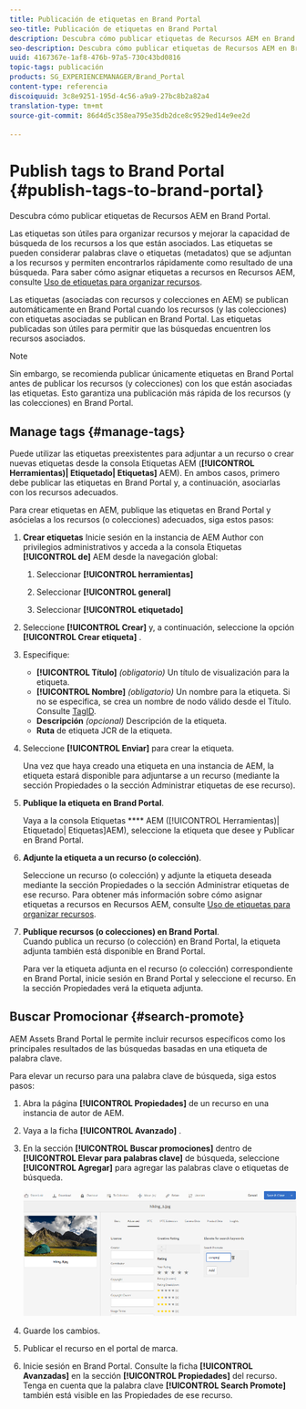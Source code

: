 ```yaml
---
title: Publicación de etiquetas en Brand Portal
seo-title: Publicación de etiquetas en Brand Portal
description: Descubra cómo publicar etiquetas de Recursos AEM en Brand Portal.
seo-description: Descubra cómo publicar etiquetas de Recursos AEM en Brand Portal.
uuid: 4167367e-1af8-476b-97a5-730c43bd0816
topic-tags: publicación
products: SG_EXPERIENCEMANAGER/Brand_Portal
content-type: referencia
discoiquuid: 3c8e9251-195d-4c56-a9a9-27bc8b2a82a4
translation-type: tm+mt
source-git-commit: 86d4d5c358ea795e35db2dce8c9529ed14e9ee2d

---
```



# Publish tags to Brand Portal {#publish-tags-to-brand-portal}

Descubra cómo publicar etiquetas de Recursos AEM en Brand Portal.

Las etiquetas son útiles para organizar recursos y mejorar la capacidad de búsqueda de los recursos a los que están asociados. Las etiquetas se pueden considerar palabras clave o etiquetas (metadatos) que se adjuntan a los recursos y permiten encontrarlos rápidamente como resultado de una búsqueda. Para saber cómo asignar etiquetas a recursos en Recursos AEM, consulte [Uso de etiquetas para organizar recursos](https://helpx.adobe.com/experience-manager/6-5/assets/using/organize-assets.html#Usetagstoorganizeassets).

Las etiquetas (asociadas con recursos y colecciones en AEM) se publican automáticamente en Brand Portal cuando los recursos (y las colecciones) con etiquetas asociadas se publican en Brand Portal. Las etiquetas publicadas son útiles para permitir que las búsquedas encuentren los recursos asociados.

>[!NOTE]
>
>Sin embargo, se recomienda publicar únicamente etiquetas en Brand Portal antes de publicar los recursos (y colecciones) con los que están asociadas las etiquetas. Esto garantiza una publicación más rápida de los recursos (y las colecciones) en Brand Portal.

## Manage tags {#manage-tags}

Puede utilizar las etiquetas preexistentes para adjuntar a un recurso o crear nuevas etiquetas desde la consola Etiquetas AEM (**[!UICONTROL Herramientas)| Etiquetado| Etiquetas]** AEM). En ambos casos, primero debe publicar las etiquetas en Brand Portal y, a continuación, asociarlas con los recursos adecuados.

Para crear etiquetas en AEM, publique las etiquetas en Brand Portal y asócielas a los recursos (o colecciones) adecuados, siga estos pasos:

1. **Crear etiquetas** Inicie sesión en la instancia de AEM Author con privilegios administrativos y acceda a la consola Etiquetas **[!UICONTROL de]** AEM desde la navegación global:

   1. Seleccionar **[!UICONTROL herramientas]**

   1. Seleccionar **[!UICONTROL general]**

   1. Seleccionar **[!UICONTROL etiquetado]**

1. Seleccione **[!UICONTROL Crear]** y, a continuación, seleccione la opción **[!UICONTROL Crear etiqueta]** .
1. Especifique:

   * **[!UICONTROL Título]**
      *(obligatorio)* Un título de visualización para la etiqueta.
   * **[!UICONTROL Nombre]**
      *(obligatorio)* Un nombre para la etiqueta. Si no se especifica, se crea un nombre de nodo válido desde el Título. Consulte [TagID](https://helpx.adobe.com/experience-manager/6-5/sites/developing/using/framework.html#TagID).
   * **Descripción**
      *(opcional)* Descripción de la etiqueta.
   * **Ruta** de etiqueta JCR de la etiqueta.

1. Seleccione **[!UICONTROL Enviar]** para crear la etiqueta.

   Una vez que haya creado una etiqueta en una instancia de AEM, la etiqueta estará disponible para adjuntarse a un recurso (mediante la sección Propiedades o la sección Administrar etiquetas de ese recurso).

1. **Publique la etiqueta en Brand Portal**.

   Vaya a la consola Etiquetas **** AEM ([!UICONTROL Herramientas)| Etiquetado| Etiquetas]AEM), seleccione la etiqueta que desee y Publicar en Brand Portal.

1. **Adjunte la etiqueta a un recurso (o colección)**.

   Seleccione un recurso (o colección) y adjunte la etiqueta deseada mediante la sección Propiedades o la sección Administrar etiquetas de ese recurso. Para obtener más información sobre cómo asignar etiquetas a recursos en Recursos AEM, consulte [Uso de etiquetas para organizar recursos](https://helpx.adobe.com/experience-manager/6-5/assets/using/organize-assets.html#Usetagstoorganizeassets).

1. **Publique recursos (o colecciones) en Brand Portal**.\
   Cuando publica un recurso (o colección) en Brand Portal, la etiqueta adjunta también está disponible en Brand Portal.

   Para ver la etiqueta adjunta en el recurso (o colección) correspondiente en Brand Portal, inicie sesión en Brand Portal y seleccione el recurso. En la sección Propiedades verá la etiqueta adjunta.

## Buscar Promocionar {#search-promote}

AEM Assets Brand Portal le permite incluir recursos específicos como los principales resultados de las búsquedas basadas en una etiqueta de palabra clave.

Para elevar un recurso para una palabra clave de búsqueda, siga estos pasos:

1. Abra la página **[!UICONTROL Propiedades]** de un recurso en una instancia de autor de AEM.
1. Vaya a la ficha **[!UICONTROL Avanzado]** .
1. En la sección **[!UICONTROL Buscar promociones]** dentro de **[!UICONTROL Elevar para palabras clave]** de búsqueda, seleccione **[!UICONTROL Agregar]** para agregar las palabras clave o etiquetas de búsqueda.

   ![](assets/search-promote.png)

1. Guarde los cambios.
1. Publicar el recurso en el portal de marca.
1. Inicie sesión en Brand Portal. Consulte la ficha **[!UICONTROL Avanzadas]** en la sección **[!UICONTROL Propiedades]** del recurso.
Tenga en cuenta que la palabra clave **[!UICONTROL Search Promote]** también está visible en las Propiedades de ese recurso.
